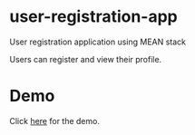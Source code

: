 # user-registration-app
User registration application using MEAN stack

Users can register and view their profile.

# Demo
Click <a href="https://user-registration-app.herokuapp.com/" target="_blank">here</a> for the demo.
